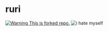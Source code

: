 # ruri
[![Warning This is forked repo.](https://raw.githubusercontent.com/ilsubyeega/ruri/assets/warning.png)](https://github.com/rumoi/ruri)
![i hate myself](https://raw.githubusercontent.com/ilsubyeega/ruri/assets/speed.png)
